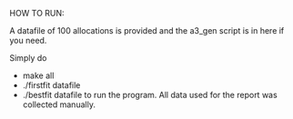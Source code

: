 HOW TO RUN:

A datafile of 100 allocations is provided and the a3_gen script is in here if you need.

Simply do 
- make all
- ./firstfit datafile
- ./bestfit datafile
to run the program. All data used for the report was collected manually.
